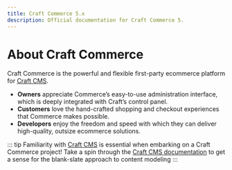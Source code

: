 ```yaml
---
title: Craft Commerce 5.x
description: Official documentation for Craft Commerce 5.
---
```


# About Craft Commerce

Craft Commerce is the powerful and flexible first-party ecommerce platform for [Craft CMS](https://craftcms.com).

- **Owners** appreciate Commerce’s easy-to-use administration interface, which is deeply integrated with Craft’s control panel.
- **Customers** love the hand-crafted shopping and checkout experiences that Commerce makes possible.
- **Developers** enjoy the freedom and speed with which they can deliver high-quality, outsize ecommerce solutions.

::: tip
Familiarity with [Craft CMS](https://craftcms.com/) is essential when embarking on a Craft Commerce project! Take a spin through the [Craft CMS documentation](https://craftcms.com/docs/) to get a sense for the blank-slate approach to content modeling
:::
